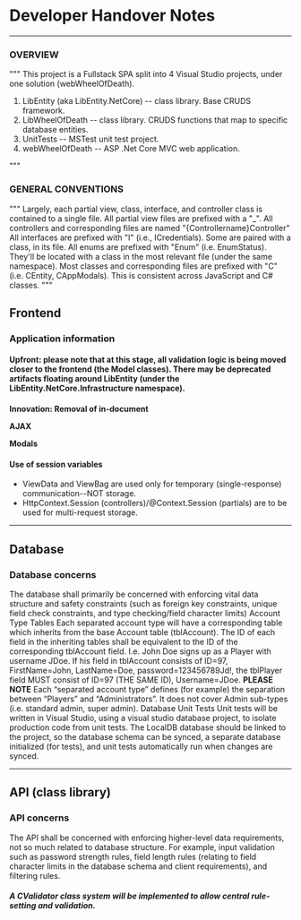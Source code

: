 # Developer Handover Notes

---


### OVERVIEW
"""
This project is a Fullstack SPA split into 4 Visual Studio projects, under one solution (webWheelOfDeath).
1. LibEntity (aka LibEntity.NetCore) -- class library. Base CRUDS framework.
2. LibWheelOfDeath -- class library. CRUDS functions that map to specific database entities.
3. UnitTests -- MSTest unit test project. 
4. webWheelOfDeath -- ASP .Net Core MVC web application.

"""

### GENERAL CONVENTIONS
"""
Largely, each partial view, class, interface, and controller class is contained to a single file. 
All partial view files are prefixed with a "_".
All controllers and corresponding files are named "{Controllername}Controller"
All interfaces are prefixed with "I" (i.e., ICredentials). Some are paired with a class, in its file.
All enums are prefixed with "Enum" (i.e. EnumStatus). They'll be located with a class in the most relevant file (under the same namespace).
Most classes and corresponding files are prefixed with "C" (i.e. CEntity, CAppModals). This is consistent across JavaScript and C# classes.
"""

## Frontend

### Application information

#### Upfront: please note that at this stage, all validation logic is being moved closer to the frontend (the Model classes). There may be deprecated artifacts floating around LibEntity (under the LibEntity.NetCore.Infrastructure namespace).

#### Innovation: Removal of in-document <script>s via custom tag attributes & JavaScript (CAjaxNavigator)
Throughout the app, you'll see \<a> links, \<button>s, and \<form>s with (custom) data attributes, including:
- data-ajax-nav
- data-ajax-form
- data-action
- data-target
- data-url
...and many, many, many commented out <script> sections.
These [data-xyz] thingies are custom attributes that I added, alongside a JS class (CAjaxNavigator) which, in tandem, remove 85% of the tedium in setting up AJAX. No more countless \<script> tags... just a single, central, smart JS object attached to the window which collects all events on these elements and reroutes them depending on A: which tags are attached, and B: the data those tags contain (i.e. names of actions).
I am currently rerouting my save logic through the tag system too--as the logic is different (a progress/confirmation modal is displayed).

#### Integral setup
- ViewBag.IsLoggedIn must be set to `true` when a user successfully authenticates.
	- It is used by ajax to know when to display/hide content.

#### _Layout partial setup
- window.sessionController must be set upon controller domain change (so, between the admin and game pages).
	- It’s used (in a js module, CAjaxNavigator) when building URLs for ajax navigation & form submission.
- Any shared CSS should be imported in the _Layout for each major domain page.

##### Global Script Imports 
**The following scripts MUST be imported in each _Layout:**
JQuery 
 <script src="~/lib/jquery/dist/jquery.min.js"></script>
AJAX
<script src="/js/ajaxHelpers/partialLoader.js" type="module"></script>
<script src="/js/ajaxHelpers/saveHandler.js" type="module"></script>
<script src="/js/ajaxHelpers/CAjaxNavigator.js" type="module"></script>
Modals
<script src="/js/CAppModals.js" type="module"></script>

#### Use of session variables
- ViewData and ViewBag are used only for temporary (single-response) communication--NOT storage.
- HttpContext.Session (controllers)/@Context.Session (partials) are to be used for multi-request storage.

---

## Database

### Database concerns
The database shall primarily be concerned with enforcing vital data structure and safety constraints (such as foreign key constraints, unique field check constraints, and type checking/field character limits)
Account Type Tables
Each separated account type will have a corresponding table which inherits from the base Account table (tblAccount). The ID of each field in the inheriting tables shall be equivalent to the ID of the corresponding tblAccount field.
I.e. John Doe signs up as a Player with username JDoe. If his field in tblAccount consists of ID=97, FirstName=John, LastName=Doe, password=123456789Jd!, the tblPlayer field MUST consist of ID=97 (THE SAME ID), Username=JDoe.
**PLEASE NOTE**
Each “separated account type” defines (for example) the separation between “Players” and “Administrators”. It does not cover Admin sub-types (i.e. standard admin, super admin).
Database Unit Tests
Unit tests will be written in Visual Studio, using a visual studio database project, to isolate production code from unit tests.
The LocalDB database should be linked to the project, so the database schema can be synced, a separate database initialized (for tests), and unit tests automatically run when changes are synced.

---

## API (class library)

### API concerns
The API shall be concerned with enforcing higher-level data requirements, not so much related to database structure. For example, input validation such as password strength rules, field length rules (relating to field character limits in the database schema and client requirements), and filtering rules.
##### A CValidator class system will be implemented to allow central rule-setting and validation.
